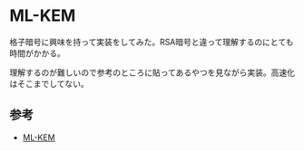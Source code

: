 # ML-KEM

格子暗号に興味を持って実装をしてみた。RSA暗号と違って理解するのにとても時間がかかる。

理解するのが難しいので参考のところに貼ってあるやつを見ながら実装。高速化はそこまでしてない。

## 参考
- [ML-KEM](https://github.com/opallace/ML-KEM)
